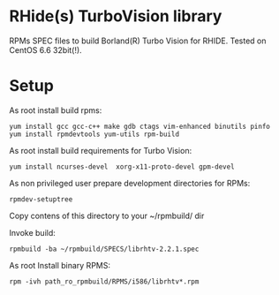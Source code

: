 RHide(s) TurboVision library
============================

RPMs SPEC files to build Borland(R) Turbo Vision for RHIDE.
Tested on CentOS 6.6 32bit(!).

Setup
=====

As root install build rpms:

	yum install gcc gcc-c++ make gdb ctags vim-enhanced binutils pinfo
	yum install rpmdevtools yum-utils rpm-build 

As root install build requirements for Turbo Vision:

	yum install ncurses-devel  xorg-x11-proto-devel gpm-devel

As non privileged user prepare development directories for RPMs:

	rpmdev-setuptree

Copy contens of this directory to your ~/rpmbuild/ dir


Invoke build:

	rpmbuild -ba ~/rpmbuild/SPECS/librhtv-2.2.1.spec


As root Install binary RPMS:

	rpm -ivh path_ro_rpmbuild/RPMS/i586/librhtv*.rpm


